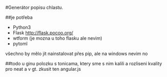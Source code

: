 #Generátor popisu chlastu.

##je potřeba
* Python3
* Flask http://flask.pocoo.org/
* wtform (je mozna u toho flasku ale nevim)
* pytoml

všechno by mělo jít nainstalovat přes pip, ale na windows nevim no

##todo
u ginu polozku s tonicama, ktery sme s nim kalili a rozliseni kvality pro neat a v gt.
zkusit ten angular.js
